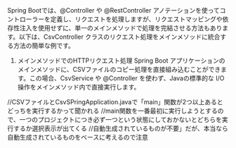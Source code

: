 Spring Bootでは、@Controller や @RestController アノテーションを使ってコントローラーを定義し、リクエストを処理しますが、リクエストマッピングや依存性注入を使用せずに、単一のメインメソッドで処理を完結させる方法もあります。以下は、CsvController クラスのリクエスト処理をメインメソッドに統合する方法の簡単な例です。

1. メインメソッドでのHTTPリクエスト処理
Spring Boot アプリケーションのメインメソッドに、CSVファイルのコピー処理を直接組み込むことができます。この場合、CsvService や @Controller を使わず、Javaの標準的な I/O 操作をメインメソッド内で直接実行します。



//CSVファイルとCsvSPringApplication.javaで「main」関数が2つ以上あるとどっちを実行するかって聞かれる
//main関数を一番最初に実行しようとするので、一つのプロジェクトにつき必ず一つという状態にしておかないとどちらを実行するか選択表示が出てくる
//自動生成されているものが不要」だが、本当なら自動生成されているものをベースに考えるので注意
